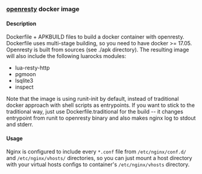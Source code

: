 ### [openresty](http://openresty.org/en/) docker image

#### Description

Dockerfile + APKBUILD files to build a docker container with openresty.
Dockerfile uses multi-stage building, so you need to have docker >= 17.05.
Openresty is built from sources (see ./apk directory).
The resulting image will also include the following luarocks modules:

* lua-resty-http
* pgmoon
* lsqlite3
* inspect

Note that the image is using runit-init by default, instead of traditional 
docker approach with shell scripts as entrypoints. If you want
to stick to the traditional way, just use Dockerfile.traditional
for the build -- it changes entrypoint from runit to openresty
binary and also makes nginx log to stdout and stderr.

#### Usage

Nginx is configured to include every `*.conf` file from
`/etc/nginx/conf.d/` and `/etc/nginx/vhosts/` directories,
so you can just mount a host directory with your virtual hosts
configs to container's `/etc/nginx/vhosts` directory.

